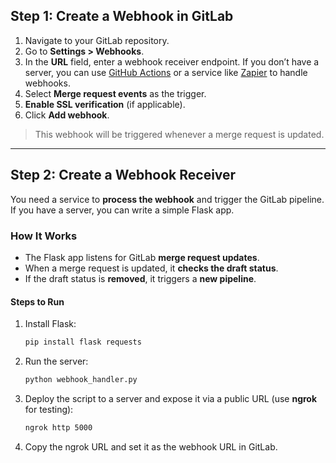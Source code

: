 ## **Step 1: Create a Webhook in GitLab**
1. Navigate to your GitLab repository.
2. Go to **Settings > Webhooks**.
3. In the **URL** field, enter a webhook receiver endpoint. If you don’t have a server, you can use [GitHub Actions](https://docs.github.com/en/actions) or a service like [Zapier](https://zapier.com/) to handle webhooks.
4. Select **Merge request events** as the trigger.
5. **Enable SSL verification** (if applicable).
6. Click **Add webhook**.

> This webhook will be triggered whenever a merge request is updated.

---

## **Step 2: Create a Webhook Receiver**
You need a service to **process the webhook** and trigger the GitLab pipeline. If you have a server, you can write a simple Flask app.

### **How It Works**
- The Flask app listens for GitLab **merge request updates**.
- When a merge request is updated, it **checks the draft status**.
- If the draft status is **removed**, it triggers a **new pipeline**.

#### **Steps to Run**
1. Install Flask:
   ```sh
   pip install flask requests
   ```
2. Run the server:
   ```sh
   python webhook_handler.py
   ```
3. Deploy the script to a server and expose it via a public URL (use **ngrok** for testing):
   ```sh
   ngrok http 5000
   ```
4. Copy the ngrok URL and set it as the webhook URL in GitLab.